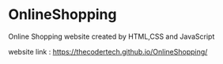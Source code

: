 # OnlineShopping
Online Shopping website created by HTML,CSS and JavaScript

website link : https://thecodertech.github.io/OnlineShopping/
